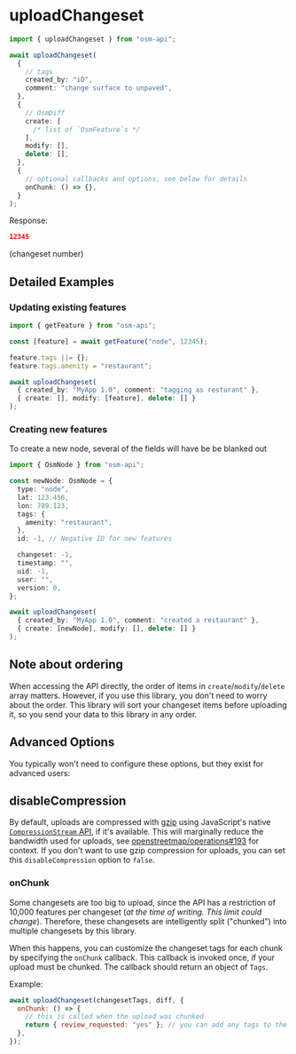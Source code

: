 # uploadChangeset

```ts
import { uploadChangeset } from "osm-api";

await uploadChangeset(
  {
    // tags
    created_by: "iD",
    comment: "change surface to unpaved",
  },
  {
    // OsmDiff
    create: [
      /* list of `OsmFeature`s */
    ],
    modify: [],
    delete: [],
  },
  {
    // optional callbacks and options, see below for details
    onChunk: () => {},
  }
);
```

Response:

```json
12345
```

(changeset number)

## Detailed Examples

### Updating existing features

```ts
import { getFeature } from "osm-api";

const [feature] = await getFeature("node", 12345);

feature.tags ||= {};
feature.tags.amenity = "restaurant";

await uploadChangeset(
  { created_by: "MyApp 1.0", comment: "tagging as resturant" },
  { create: [], modify: [feature], delete: [] }
);
```

### Creating new features

To create a new node, several of the fields will have be be blanked out

```ts
import { OsmNode } from "osm-api";

const newNode: OsmNode = {
  type: "node",
  lat: 123.456,
  lon: 789.123,
  tags: {
    amenity: "restaurant",
  },
  id: -1, // Negative ID for new features

  changeset: -1,
  timestamp: "",
  uid: -1,
  user: "",
  version: 0,
};

await uploadChangeset(
  { created_by: "MyApp 1.0", comment: "created a restaurant" },
  { create: [newNode], modify: [], delete: [] }
);
```

## Note about ordering

When accessing the API directly, the order of items in `create`/`modify`/`delete` array matters.
However, if you use this library, you don't need to worry about the order.
This library will sort your changeset items before uploading it, so you send your data to this library in any order.

## Advanced Options

You typically won't need to configure these options, but they exist for advanced users:

## disableCompression

By default, uploads are compressed with [gzip](https://en.wikipedia.org/wiki/Gzip) using JavaScript's native [`CompressionStream` API](https://developer.mozilla.org/en-US/docs/Web/API/CompressionStream), if it's available.
This will marginally reduce the bandwidth used for uploads, see [openstreetmap/operations#193](https://github.com/openstreetmap/operations/issues/193) for context.
If you don't want to use gzip compression for uploads, you can set this `disableCompression` option to `false`.

### onChunk

Some changesets are too big to upload, since the API has a restriction of 10,000
features per changeset (_at the time of writing. This limit could change_).
Therefore, these changesets are intelligently split ("chunked") into multiple changesets by this library.

When this happens, you can customize the changeset tags for each chunk by specifying the `onChunk` callback.
This callback is invoked once, if your upload must be chunked.
The callback should return an object of `Tags`.

Example:

```js
await uploadChangeset(changesetTags, diff, {
  onChunk: () => {
    // this is called when the upload was chunked
    return { review_requested: "yes" }; // you can add any tags to the changeset here
  },
});
```
